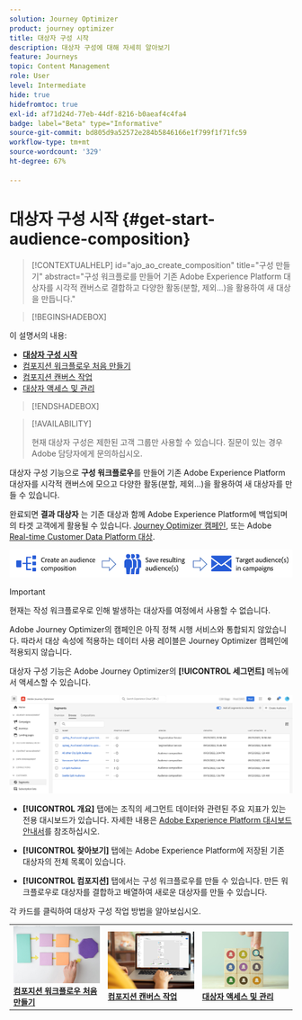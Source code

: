 ```yaml
---
solution: Journey Optimizer
product: journey optimizer
title: 대상자 구성 시작
description: 대상자 구성에 대해 자세히 알아보기
feature: Journeys
topic: Content Management
role: User
level: Intermediate
hide: true
hidefromtoc: true
exl-id: af71d24d-77eb-44df-8216-b0aeaf4c4fa4
badge: label="Beta" type="Informative"
source-git-commit: bd805d9a52572e284b5846166e1f799f1f71fc59
workflow-type: tm+mt
source-wordcount: '329'
ht-degree: 67%

---
```


# 대상자 구성 시작 {#get-start-audience-composition}

>[!CONTEXTUALHELP]
>id="ajo_ao_create_composition"
>title="구성 만들기"
>abstract="구성 워크플로를 만들어 기존 Adobe Experience Platform 대상자를 시각적 캔버스로 결합하고 다양한 활동(분할, 제외...)을 활용하여 새 대상을 만듭니다."

>[!BEGINSHADEBOX]

이 설명서의 내용:

* **[대상자 구성 시작](get-started-audience-orchestration.md)**
* [컴포지션 워크플로우 처음 만들기](create-compositions.md)
* [컴포지션 캔버스 작업](composition-canvas.md)
* [대상자 액세스 및 관리](access-audiences.md)

>[!ENDSHADEBOX]

>[!AVAILABILITY]
>
>현재 대상자 구성은 제한된 고객 그룹만 사용할 수 있습니다. 질문이 있는 경우 Adobe 담당자에게 문의하십시오.

대상자 구성 기능으로 **구성 워크플로우**&#x200B;를 만들어 기존 Adobe Experience Platform 대상자를 시각적 캔버스에 모으고 다양한 활동(분할, 제외...)을 활용하여 새 대상자를 만들 수 있습니다.

완료되면 **결과 대상자** 는 기존 대상과 함께 Adobe Experience Platform에 백업되며 의 타겟 고객에게 활용될 수 있습니다. [Journey Optimizer 캠페인](../campaigns/get-started-with-campaigns.md), 또는 Adobe [Real-time Customer Data Platform 대상](https://experienceleague.adobe.com/docs/experience-platform/destinations/home.html).

![](assets/audiences-process.png)

>[!IMPORTANT]
>
>현재는 작성 워크플로우로 인해 발생하는 대상자를 여정에서 사용할 수 없습니다.
>
>Adobe Journey Optimizer의 캠페인은 아직 정책 시행 서비스와 통합되지 않았습니다. 따라서 대상 속성에 적용하는 데이터 사용 레이블은 Journey Optimizer 캠페인에 적용되지 않습니다.

대상자 구성 기능은 Adobe Journey Optimizer의 **[!UICONTROL 세그먼트]** 메뉴에서 액세스할 수 있습니다.

![](assets/audiences-browse.png)

* **[!UICONTROL 개요]** 탭에는 조직의 세그먼트 데이터와 관련된 주요 지표가 있는 전용 대시보드가 있습니다. 자세한 내용은 [Adobe Experience Platform 대시보드 안내서](https://experienceleague.adobe.com/docs/experience-platform/dashboards/guides/segments.html?lang=ko)를 참조하십시오.

* **[!UICONTROL 찾아보기]** 탭에는 Adobe Experience Platform에 저장된 기존 대상자의 전체 목록이 있습니다.

* **[!UICONTROL 컴포지션]** 탭에서는 구성 워크플로우를 만들 수 있습니다. 만든 워크플로우로 대상자를 결합하고 배열하여 새로운 대상자를 만들 수 있습니다.

각 카드를 클릭하여 대상자 구성 작업 방법을 알아보십시오.

<table style="table-layout:fixed"><tr style="border: 0;">
<td><a href="create-compositions.md"><img alt="컴포지션 워크플로우 만들기" src="../assets/do-not-localize/ao-workflows.jpg"></a>
<div><a href="create-compositions.md"><strong>컴포지션 워크플로우 처음 만들기</strong></a></div></td>
<td><a href="composition-canvas.md"><img alt="컴포지션 캔버스 작업" src="../assets/do-not-localize/ao-canvas.jpg"></a>
<div><a href="composition-canvas.md"><strong>컴포지션 캔버스 작업</strong></a></div></td>
<td><a href="access-audiences.md"><img alt="대상자 액세스 및 관리" src="../assets/do-not-localize/ao-audiences.jpeg"></a>
<div><a href="access-audiences.md"><strong>대상자 액세스 및 관리</strong></a></div></td>
</tr></table>

